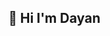 
## 👋 Hi I'm Dayan 
<!--
**Dabdul21/Dabdul21** is a ✨ _special_ ✨ repository because its `README.md` (this file) appears on your GitHub profile.

Here are some ideas to get you started:
👋 Hi there! I'm a passionate developer focused on creating impactful projects that drive social good. 
🔍 I'm interested in developing applications that provide resources and tools for underserved communities.
💼 Let’s connect and collaborate on projects that make a difference!
-->
